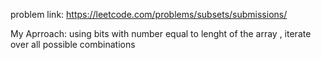 problem link: https://leetcode.com/problems/subsets/submissions/

My Aprroach: using bits with number equal to lenght of the array , iterate over all possible combinations

